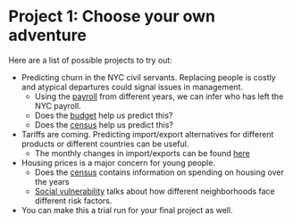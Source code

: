# Project 1: Choose your own adventure

Here are a list of possible projects to try out:
- Predicting churn in the NYC civil servants. Replacing people is costly and atypical departures could signal issues in management.
  - Using the [payroll](https://data.cityofnewyork.us/City-Government/Citywide-Payroll-Data-Fiscal-Year-/k397-673e/about_data) from different years, we can infer who has left the NYC payroll.
  - Does the [budget](https://council.nyc.gov/budget/) help us predict this?
  - Does the [census](https://www.census.gov/data/developers/data-sets.html) help us predict this?
- Tariffs are coming. Predicting import/export alternatives for different products or different countries can be useful.
  - The monthly changes in import/exports can be found [here](https://www.census.gov/data/developers/data-sets/international-trade.html)
- Housing prices is a major concern for young people.
  - Does the [census](https://www.census.gov/data/developers/data-sets.html) contains information on spending on housing over the years
  - [Social vulnerability](https://www.atsdr.cdc.gov/place-health/php/svi/index.html#:~:text=Social%20vulnerability%20refers%20to%20the,and%20other%20community%2Dlevel%20stressors.) talks about how different neighborhoods face different risk factors.
- You can make this a trial run for your final project as well.
